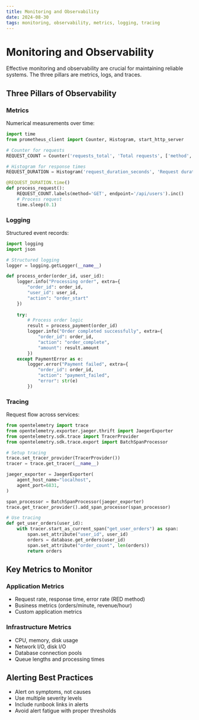 ```yaml
---
title: Monitoring and Observability
date: 2024-08-30
tags: monitoring, observability, metrics, logging, tracing
---
```


# Monitoring and Observability

Effective monitoring and observability are crucial for maintaining reliable systems. The three pillars are metrics, logs, and traces.

## Three Pillars of Observability

### Metrics
Numerical measurements over time:

```python
import time
from prometheus_client import Counter, Histogram, start_http_server

# Counter for requests
REQUEST_COUNT = Counter('requests_total', 'Total requests', ['method', 'endpoint'])

# Histogram for response times
REQUEST_DURATION = Histogram('request_duration_seconds', 'Request duration')

@REQUEST_DURATION.time()
def process_request():
    REQUEST_COUNT.labels(method='GET', endpoint='/api/users').inc()
    # Process request
    time.sleep(0.1)
```

### Logging
Structured event records:

```python
import logging
import json

# Structured logging
logger = logging.getLogger(__name__)

def process_order(order_id, user_id):
    logger.info("Processing order", extra={
        "order_id": order_id,
        "user_id": user_id,
        "action": "order_start"
    })
    
    try:
        # Process order logic
        result = process_payment(order_id)
        logger.info("Order completed successfully", extra={
            "order_id": order_id,
            "action": "order_complete",
            "amount": result.amount
        })
    except PaymentError as e:
        logger.error("Payment failed", extra={
            "order_id": order_id,
            "action": "payment_failed",
            "error": str(e)
        })
```

### Tracing
Request flow across services:

```python
from opentelemetry import trace
from opentelemetry.exporter.jaeger.thrift import JaegerExporter
from opentelemetry.sdk.trace import TracerProvider
from opentelemetry.sdk.trace.export import BatchSpanProcessor

# Setup tracing
trace.set_tracer_provider(TracerProvider())
tracer = trace.get_tracer(__name__)

jaeger_exporter = JaegerExporter(
    agent_host_name="localhost",
    agent_port=6831,
)

span_processor = BatchSpanProcessor(jaeger_exporter)
trace.get_tracer_provider().add_span_processor(span_processor)

# Use tracing
def get_user_orders(user_id):
    with tracer.start_as_current_span("get_user_orders") as span:
        span.set_attribute("user_id", user_id)
        orders = database.get_orders(user_id)
        span.set_attribute("order_count", len(orders))
        return orders
```

## Key Metrics to Monitor

### Application Metrics
- Request rate, response time, error rate (RED method)
- Business metrics (orders/minute, revenue/hour)
- Custom application metrics

### Infrastructure Metrics  
- CPU, memory, disk usage
- Network I/O, disk I/O
- Database connection pools
- Queue lengths and processing times

## Alerting Best Practices

- Alert on symptoms, not causes
- Use multiple severity levels
- Include runbook links in alerts
- Avoid alert fatigue with proper thresholds